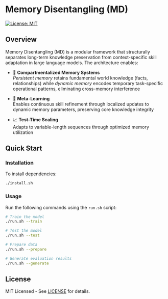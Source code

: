 
# Memory Disentangling (MD)

[![License: MIT](https://img.shields.io/badge/License-MIT-blue.svg)](LICENSE)

## Overview

Memory Disentangling (MD) is a modular framework that structurally separates long-term knowledge preservation from context-specific skill adaptation in large language models. The architecture enables:

- 🧠 **Compartmentalized Memory Systems**  
  *Persistent memory* retains fundamental world knowledge (facts, relationships) while *dynamic memory* encodes temporary task-specific operational patterns, eliminating cross-memory interference

- 🔄 **Meta-Learning**  
  Enables continuous skill refinement through localized updates to dynamic memory parameters, preserving core knowledge integrity

- 📈 **Test-Time Scaling**  
  Adapts to variable-length sequences through optimized memory utilization

## Quick Start

### Installation

To install dependencies:

```bash
./install.sh
```

### Usage

Run the following commands using the `run.sh` script:

```bash
# Train the model
./run.sh --train

# Test the model
./run.sh --test

# Prepare data
./run.sh --prepare

# Generate evaluation results
./run.sh --generate
```

## License

MIT Licensed - See [LICENSE](LICENSE) for details.
